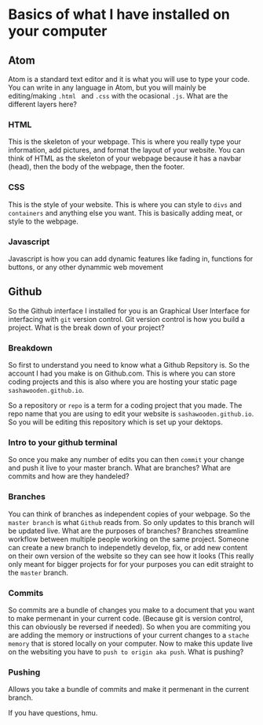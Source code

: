 # Basics of what I have installed on your computer

## Atom
Atom is a standard text editor and it is what you will use to type your code. You can write in any language in Atom, but you will mainly be editing/making ```.html ``` and ```.css``` with the ocasional ```.js```. What are the different layers here?

### HTML
This is the skeleton of your webpage. This is where you really type your information, add pictures, and format the layout of your website. You can think of HTML as the skeleton of your webpage because it has a navbar (head), then the body of the webpage, then the footer. 

### CSS
This is the style of your website. This is where you can style to ```divs``` and ```containers``` and anything else you want. This is basically adding meat, or style to the webpage. 

### Javascript
Javascript is how you can add dynamic features like fading in, functions for buttons, 
or any other dynammic web movement

## Github
So the Github interface I installed for you is an Graphical User Interface for interfacing with ```git``` version control. Git version control is how you build a project. What is the break down of your project?

### Breakdown
So first to understand you need to know what a Github Repsitory is. So the account I had you make is on Github.com. This is where you can store coding projects and this is also where you are hosting your static page ```sashawooden.github.io```. 

So a repository or ```repo``` is a term for a coding project that you made. The repo name that you are using to edit your website is ```sashawooden.github.io```. So you will be editing this repository which is set up your dektops. 

### Intro to your github terminal
So once you make any number of edits you can then ```commit``` your change and push it live to your master branch. What are branches? What are commits and how are they handeled?

### Branches
You can think of branches as independent copies of your webpage. So the ```master branch``` is what ```Github``` reads from. So only updates to this branch will be updated live. What are the purposes of branches? Branches streamline workflow between multiple people working on the same project. Someone can create a new branch to independetly develop, fix, or add new content on their own version of the website so they can see how it looks (This really only meant for bigger projects for for your purposes you can edit straight to the ```master``` branch.

### Commits
So commits are a bundle of changes you make to a document that you want to make permenant in your current code. (Because git is version control, this can obviously be reversed if needed). So when you are commiting you are adding the memory or instructions of your current changes to a ```stache  memory``` that is stored locally on your computer. Now to make this update live on the websiting you have to ```push to origin aka push```. What is pushing?

### Pushing
Allows you take a bundle of commits and make it permenant in the current branch.

If you have questions, hmu. 
